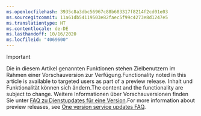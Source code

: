 ```yaml
---
ms.openlocfilehash: 3935c8a3dbc56967c88b683317f8214f2cd01e03
ms.sourcegitcommit: 11a61db54119503e82faec5f99c4273e8d1247e5
ms.translationtype: HT
ms.contentlocale: de-DE
ms.lasthandoff: 10/16/2020
ms.locfileid: "4069600"
---
```

> [!IMPORTANT]
> <span data-ttu-id="a0454-101">Die in diesem Artikel genannten Funktionen stehen Zielbenutzern im Rahmen einer Vorschauversion zur Verfügung.</span><span class="sxs-lookup"><span data-stu-id="a0454-101">Functionality noted in this article is available to targeted users as part of a preview release.</span></span> <span data-ttu-id="a0454-102">Inhalt und Funktionalität können sich ändern.</span><span class="sxs-lookup"><span data-stu-id="a0454-102">The content and the functionality are subject to change.</span></span> <span data-ttu-id="a0454-103">Weitere Informationen über Vorschauversionen finden Sie unter [FAQ zu Dienstupdates für eine Version](https://docs.microsoft.com/dynamics365/unified-operations/fin-and-ops/get-started/one-version).</span><span class="sxs-lookup"><span data-stu-id="a0454-103">For more information about preview releases, see [One version service updates FAQ](https://docs.microsoft.com/dynamics365/unified-operations/fin-and-ops/get-started/one-version).</span></span>

